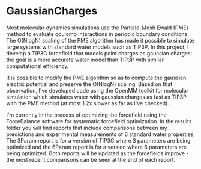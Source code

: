 GaussianCharges
===============

Most molecular dynamics simulations use the Particle-Mesh Ewald (PME) method to evaluate coulomb interactions in periodic boundary conditions. The O(NlogN) scaling of the PME algorithm has made it possible to simulate large systems with standard water models such as TIP3P. In this project, I develop a TIP3G forcefield that models point charges as gaussian charges: the goal is a more accurate water model than TIP3P with similar computational efficiency. 

It is possible to modify the PME algorithm so as to compute the gaussian electric potential and preserve the O(NlogN) scaling. Based on that observation, I've developed code using the OpenMM toolkit for molecular simulation which simulates water with gaussian charges as fast as TIP3P with the PME method (at most 1.2x slower as far as I've checked).

I'm currently in the process of optimizing the forcefield using the ForceBalance software for systematic forcefield optimization. In the results folder you will find reports that include comparisons between my predictions and experimental measurements of 6 standard water properties. The 3Param report is for a version of TIP3G where 3 parameters are being optimized and the 6Param report is for a version where 6 parameters are being optimized. Both reports will be updated as the forcefields improve - the most recent comparisons can be seen at the end of each report.
